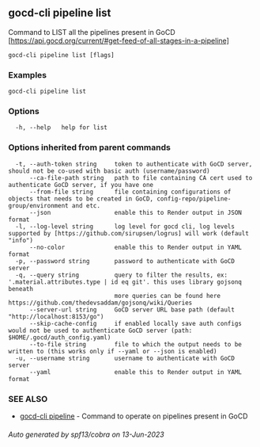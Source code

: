 ## gocd-cli pipeline list

Command to LIST all the pipelines present in GoCD [https://api.gocd.org/current/#get-feed-of-all-stages-in-a-pipeline]

```
gocd-cli pipeline list [flags]
```

### Examples

```
gocd-cli pipeline list
```

### Options

```
  -h, --help   help for list
```

### Options inherited from parent commands

```
  -t, --auth-token string     token to authenticate with GoCD server, should not be co-used with basic auth (username/password)
      --ca-file-path string   path to file containing CA cert used to authenticate GoCD server, if you have one
      --from-file string      file containing configurations of objects that needs to be created in GoCD, config-repo/pipeline-group/environment and etc.
      --json                  enable this to Render output in JSON format
  -l, --log-level string      log level for gocd cli, log levels supported by [https://github.com/sirupsen/logrus] will work (default "info")
      --no-color              enable this to Render output in YAML format
  -p, --password string       password to authenticate with GoCD server
  -q, --query string          query to filter the results, ex: '.material.attributes.type | id eq git'. this uses library gojsonq beneath
                              more queries can be found here https://github.com/thedevsaddam/gojsonq/wiki/Queries
      --server-url string     GoCD server URL base path (default "http://localhost:8153/go")
      --skip-cache-config     if enabled locally save auth configs would not be used to authenticate GoCD server (path: $HOME/.gocd/auth_config.yaml)
      --to-file string        file to which the output needs to be written to (this works only if --yaml or --json is enabled)
  -u, --username string       username to authenticate with GoCD server
      --yaml                  enable this to Render output in YAML format
```

### SEE ALSO

* [gocd-cli pipeline](gocd-cli_pipeline.md)	 - Command to operate on pipelines present in GoCD

###### Auto generated by spf13/cobra on 13-Jun-2023
